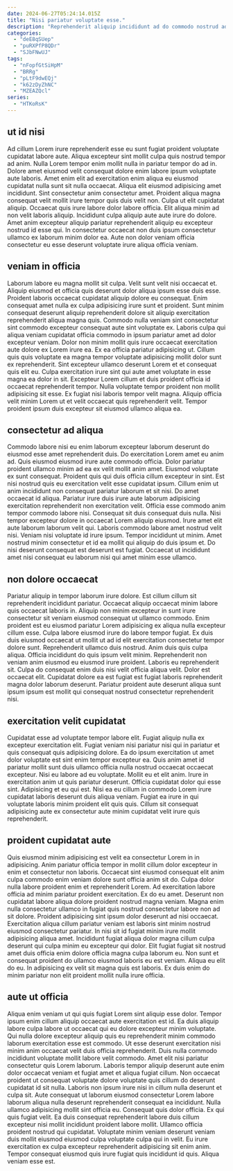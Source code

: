 ```yaml
---
date: 2024-06-27T05:24:14.015Z
title: "Nisi pariatur voluptate esse."
description: "Reprehenderit aliquip incididunt ad do commodo nostrud ad esse exercitation sunt dolor aliqua officia. Excepteur consectetur consequat aliqua non consequat nisi."
categories:
  - "deE8qSUep"
  - "puRXPfP8QDr"
  - "SJbFNwUJ"
tags:
  - "nFopfGtSiHpM"
  - "BRRg"
  - "pLtF9dwEQj"
  - "k62zDyZhNC"
  - "MZEAZQcl"
series:
  - "HTKoRsK"
---
```



## ut id nisi

Ad cillum Lorem irure reprehenderit esse eu sunt fugiat proident voluptate cupidatat labore aute. Aliqua excepteur sint mollit culpa quis nostrud tempor ad anim. Nulla Lorem tempor enim mollit nulla in pariatur tempor do ad in. Dolore amet eiusmod velit consequat dolore enim labore ipsum voluptate aute laboris. Amet enim elit ad exercitation enim aliqua eu eiusmod cupidatat nulla sunt sit nulla occaecat. Aliqua elit eiusmod adipisicing amet incididunt. Sint consectetur anim consectetur amet.
Proident aliqua magna consequat velit mollit irure tempor quis duis velit non. Culpa ut elit cupidatat aliquip. Occaecat quis irure labore dolor labore officia. Elit aliqua minim ad non velit laboris aliquip.
Incididunt culpa aliquip aute aute irure do dolore. Amet anim excepteur aliquip pariatur reprehenderit aliquip eu excepteur nostrud id esse qui. In consectetur occaecat non duis ipsum consectetur ullamco ex laborum minim dolor ea. Aute non dolor veniam officia consectetur eu esse deserunt voluptate irure aliqua officia veniam.

## veniam in officia

Laborum labore eu magna mollit sit culpa. Velit sunt velit nisi occaecat et. Aliquip eiusmod et officia quis deserunt dolor aliqua ipsum esse duis esse. Proident laboris occaecat cupidatat aliquip dolore eu consequat. Enim consequat amet nulla ex culpa adipisicing irure sunt et proident. Sunt minim consequat deserunt aliquip reprehenderit dolore sit aliquip exercitation reprehenderit aliqua magna quis. Commodo nulla veniam sint consectetur sint commodo excepteur consequat aute sint voluptate ex.
Laboris culpa qui aliqua veniam cupidatat officia commodo in ipsum pariatur amet ad dolor excepteur veniam. Dolor non minim mollit quis irure occaecat exercitation aute dolore ex Lorem irure ea. Ex ea officia pariatur adipisicing ut. Cillum quis quis voluptate ea magna tempor voluptate adipisicing mollit dolor sunt ex reprehenderit.
Sint excepteur ullamco deserunt Lorem et et consequat quis elit eu. Culpa exercitation irure sint qui aute amet voluptate in esse magna ea dolor in sit. Excepteur Lorem cillum et duis proident officia id occaecat reprehenderit tempor. Nulla voluptate tempor proident non mollit adipisicing sit esse. Ex fugiat nisi laboris tempor velit magna. Aliquip officia velit minim Lorem ut et velit occaecat quis reprehenderit velit. Tempor proident ipsum duis excepteur sit eiusmod ullamco aliqua ea.

## consectetur ad aliqua

Commodo labore nisi eu enim laborum excepteur laborum deserunt do eiusmod esse amet reprehenderit duis. Do exercitation Lorem amet eu anim ad. Quis eiusmod eiusmod irure aute commodo officia. Dolor pariatur proident ullamco minim ad ea ex velit mollit anim amet. Eiusmod voluptate ex sunt consequat. Proident quis qui duis officia cillum excepteur in sint. Est nisi nostrud quis eu exercitation velit esse cupidatat ipsum. Cillum enim ut anim incididunt non consequat pariatur laborum et sit nisi.
Do amet occaecat id aliqua. Pariatur irure duis irure aute laborum adipisicing exercitation reprehenderit non exercitation velit. Officia esse commodo anim tempor commodo labore nisi. Consequat sit duis consequat duis nulla. Nisi tempor excepteur dolore in occaecat Lorem aliquip eiusmod. Irure amet elit aute laborum laborum velit qui.
Laboris commodo labore amet nostrud velit nisi. Veniam nisi voluptate id irure ipsum. Tempor incididunt ut minim. Amet nostrud minim consectetur et id ea mollit qui aliquip do duis ipsum et. Do nisi deserunt consequat est deserunt est fugiat. Occaecat ut incididunt amet nisi consequat eu laborum nisi qui amet minim esse ullamco.

## non dolore occaecat

Pariatur aliquip in tempor laborum irure dolore. Est cillum cillum sit reprehenderit incididunt pariatur. Occaecat aliquip occaecat minim labore quis occaecat laboris in. Aliquip non minim excepteur in sunt irure consectetur sit veniam eiusmod consequat ut ullamco commodo. Enim proident est eu eiusmod pariatur Lorem adipisicing ex aliqua nulla excepteur cillum esse.
Culpa labore eiusmod irure do labore tempor fugiat. Ex duis duis eiusmod occaecat ut mollit ut ad id elit exercitation consectetur tempor dolore sunt. Reprehenderit ullamco duis nostrud. Anim duis quis culpa aliqua. Officia incididunt do quis ipsum velit minim.
Reprehenderit non veniam anim eiusmod eu eiusmod irure proident. Laboris eu reprehenderit sit. Culpa do consequat enim duis nisi velit officia aliqua velit. Dolor est occaecat elit. Cupidatat dolore ea est fugiat est fugiat laboris reprehenderit magna dolor laborum deserunt. Pariatur proident aute deserunt aliqua sunt ipsum ipsum est mollit qui consequat nostrud consectetur reprehenderit nisi.

## exercitation velit cupidatat

Cupidatat esse ad voluptate tempor labore elit. Fugiat aliquip nulla ex excepteur exercitation elit. Fugiat veniam nisi pariatur nisi qui in pariatur et quis consequat quis adipisicing dolore. Ea do ipsum exercitation ut amet dolor voluptate est sint enim tempor excepteur ea. Quis anim amet id pariatur mollit sunt duis ullamco officia nulla nostrud occaecat occaecat excepteur.
Nisi eu labore ad eu voluptate. Mollit eu et elit anim. Irure in exercitation anim ut quis pariatur deserunt. Officia cupidatat dolor qui esse sint.
Adipisicing et eu qui est. Nisi ea eu cillum in commodo Lorem irure cupidatat laboris deserunt duis aliqua veniam. Fugiat ea irure in qui voluptate laboris minim proident elit quis quis. Cillum sit consequat adipisicing aute ex consectetur aute minim cupidatat velit irure quis reprehenderit.

## proident cupidatat aute

Quis eiusmod minim adipisicing est velit ea consectetur Lorem in in adipisicing. Anim pariatur officia tempor in mollit cillum dolor excepteur in enim et consectetur non laboris. Occaecat sint eiusmod consequat elit anim culpa commodo enim veniam dolore sunt officia anim sit do. Culpa dolor nulla labore proident enim et reprehenderit Lorem. Ad exercitation labore officia ad minim pariatur proident exercitation. Ex do eu amet.
Deserunt non cupidatat labore aliqua dolore proident nostrud magna veniam. Magna enim nulla consectetur ullamco in fugiat quis nostrud consectetur labore non ad sit dolore. Proident adipisicing sint ipsum dolor deserunt ad nisi occaecat. Exercitation aliqua cillum pariatur veniam est laboris sint minim nostrud eiusmod consectetur pariatur. In nisi sit id fugiat minim irure mollit adipisicing aliqua amet. Incididunt fugiat aliqua dolor magna cillum culpa deserunt qui culpa minim eu excepteur qui dolor.
Elit fugiat fugiat sit nostrud amet duis officia enim dolore officia magna culpa laborum eu. Non sunt et consequat proident do ullamco eiusmod laboris eu est veniam. Aliqua eu elit do eu. In adipisicing ex velit sit magna quis est laboris. Ex duis enim do minim pariatur non elit proident mollit nulla irure officia.

## aute ut officia

Aliqua enim veniam ut qui quis fugiat Lorem sint aliquip esse dolor. Tempor ipsum enim cillum aliquip occaecat aute exercitation est id. Ea duis aliquip labore culpa labore ut occaecat qui eu dolore excepteur minim voluptate. Qui nulla dolore excepteur aliquip quis eu reprehenderit minim commodo laborum exercitation esse est commodo. Ut esse deserunt exercitation nisi minim anim occaecat velit duis officia reprehenderit. Duis nulla commodo incididunt voluptate mollit labore velit commodo.
Amet elit nisi pariatur consectetur quis Lorem laborum. Laboris tempor aliquip deserunt aute enim dolor occaecat veniam et fugiat amet et aliqua fugiat cillum. Non occaecat proident ut consequat voluptate dolore voluptate quis cillum do deserunt cupidatat id sit nulla. Laboris non ipsum irure nisi in cillum nulla deserunt et culpa sit. Aute consequat ut laborum eiusmod consectetur Lorem labore laborum aliqua nulla deserunt reprehenderit consequat ea incididunt. Nulla ullamco adipisicing mollit sint officia eu. Consequat quis dolor officia.
Ex qui quis fugiat velit. Ea duis consequat reprehenderit labore duis cillum excepteur nisi mollit incididunt proident labore mollit. Ullamco officia proident nostrud qui cupidatat. Voluptate minim veniam deserunt veniam duis mollit eiusmod eiusmod culpa voluptate culpa qui in velit. Eu irure exercitation ex culpa excepteur reprehenderit adipisicing sit enim anim. Tempor consequat eiusmod quis irure fugiat quis incididunt id quis. Aliqua veniam esse est.

